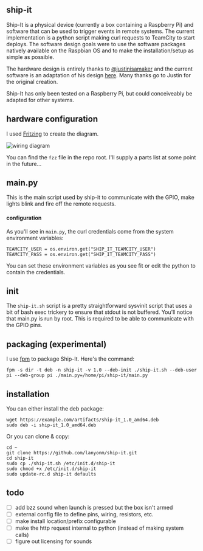 ship-it
-------
Ship-It is a physical device (currently a box containing a Raspberry Pi) and software that can be used to trigger events in remote systems.  The current implementation is a python script making curl requests to TeamCity to start deploys.  The software design goals were to use the software packages natively available on the Raspbian OS and to make the installation/setup as simple as possible.

The hardware design is entirely thanks to [@justinisamaker](https://twitter.com/justinisamaker) and the current software is an adaptation of his design [here](https://github.com/justinisamaker/raspberrypi/tree/master/teamcityLaunchButton).  Many thanks go to Justin for the original creation.

Ship-It has only been tested on a Raspberry Pi, but could conceiveably be adapted for other systems.

hardware configuration
----------------------
I used [Fritzing](http://fritzing.org/) to create the diagram.

![wiring diagram](https://cdn.rawgit.com/LanyonM/ship-it/master/wiring-diagram.svg)

You can find the `fzz` file in the repo root.  I'll supply a parts list at some point in the future...

main.py
-------
This is the main script used by ship-it to communicate with the GPIO, make lights blink and fire off the remote requests.

#### configuration
As you'll see in `main.py`, the curl credentials come from the system environment variables:

	TEAMCITY_USER = os.environ.get("SHIP_IT_TEAMCITY_USER")
	TEAMCITY_PASS = os.environ.get("SHIP_IT_TEAMCITY_PASS")

You can set these environment variables as you see fit or edit the python to contain the credentials.

init
----
The `ship-it.sh` script is a pretty straightforward sysvinit script that uses a bit of bash exec trickery to ensure that stdout is not buffered.  You'll notice that main.py is run by root.  This is required to be able to communicate with the GPIO pins.

packaging (experimental)
---------
I use [fpm](https://github.com/jordansissel/fpm) to package Ship-It.  Here's the command:

	fpm -s dir -t deb -n ship-it -v 1.0 --deb-init ./ship-it.sh --deb-user pi --deb-group pi ./main.py=/home/pi/ship-it/main.py

installation
------------
You can either install the deb package:

	wget https://example.com/artifacts/ship-it_1.0_amd64.deb
	sudo deb -i ship-it_1.0_amd64.deb

Or you can clone & copy:

	cd ~
	git clone https://github.com/lanyonm/ship-it.git
	cd ship-it
	sudo cp ./ship-it.sh /etc/init.d/ship-it
	sudo chmod +x /etc/init.d/ship-it
	sudo update-rc.d ship-it defaults

todo
----
- [ ] add bzz sound when launch is pressed but the box isn't armed
- [ ] external config file to define pins, wiring, resistors, etc.
- [ ] make install location/prefix configurable
- [ ] make the http request internal to python (instead of making system calls)
- [ ] figure out licensing for sounds

